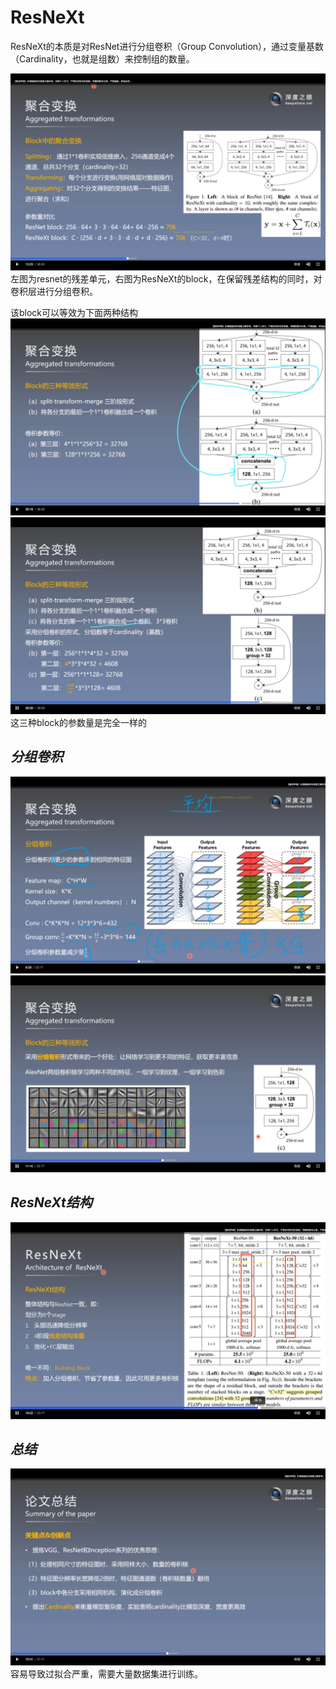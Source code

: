 # ResNeXt

ResNeXt的本质是对ResNet进行分组卷积（Group Convolution），通过变量基数（Cardinality，也就是组数）来控制组的数量。

![](屏幕快照2020-10-28上午10.14.32.png)
左图为resnet的残差单元，右图为ResNeXt的block，在保留残差结构的同时，对卷积层进行分组卷积。  

该block可以等效为下面两种结构
![](屏幕快照2020-10-28上午10.27.39.png)
![](屏幕快照2020-10-28上午10.30.01.png)
这三种block的参数量是完全一样的

## *分组卷积*
![](屏幕快照2020-10-28上午10.49.42.png)
![](屏幕快照2020-10-28上午10.51.29.png)

## *ResNeXt结构*
![](屏幕快照2020-10-28上午10.59.41.png)

## *总结*
![](屏幕快照2020-10-28上午11.24.18.png)
容易导致过拟合严重，需要大量数据集进行训练。  
